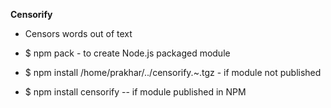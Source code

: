 **Censorify**

* Censors words out of text 


* $ npm pack - to create Node.js packaged module

* $ npm install /home/prakhar/../censorify.~.tgz  - if module not published

* $ npm install censorify -- if module published in NPM
